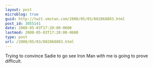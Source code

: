 ```yaml
---
layout: post
microblog: true
guid: http://twit.vmstan.com/2008/05/03/802868803.html
post_id: 3055141
date: 2008-05-03T17:20:00-0600
lastmod: 2008-05-03T17:20:00-0600
type: post
url: /2008/05/03/802868803.html
---
```

Trying to convince Sadie to go see Iron Man with me is going to prove difficult.
